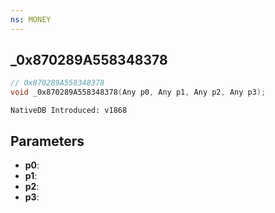 ```yaml
---
ns: MONEY
---
```

## _0x870289A558348378

```c
// 0x870289A558348378
void _0x870289A558348378(Any p0, Any p1, Any p2, Any p3);
```

```
NativeDB Introduced: v1868
```

## Parameters
* **p0**:
* **p1**:
* **p2**:
* **p3**:
